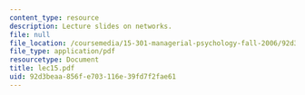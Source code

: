 ```yaml
---
content_type: resource
description: Lecture slides on networks.
file: null
file_location: /coursemedia/15-301-managerial-psychology-fall-2006/92d3beaa856fe703116e39fd7f2fae61_lec15.pdf
file_type: application/pdf
resourcetype: Document
title: lec15.pdf
uid: 92d3beaa-856f-e703-116e-39fd7f2fae61
---
```

